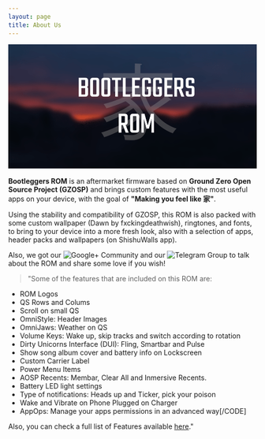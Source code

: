 ```yaml
---
layout: page
title: About Us
---
```


![The main logo](https://raw.githubusercontent.com/BootleggersROM/ExtraStuff/master/threadfiles/00-banner.png)


**Bootleggers ROM** is an aftermarket firmware based on **Ground Zero Open Source Project (GZOSP)** and brings custom features with the most useful apps on your device, with the goal of **"Making you feel like 家"**.

Using the stability and compatibility of GZOSP, this ROM is also packed with some custom wallpaper (Dawn by fxckingdeathwish), ringtones, and fonts, to bring to your device into a more fresh look, also with a selection of apps, header packs and wallpapers (on ShishuWalls app).

Also, we got our ![Google+ Community](https://plus.google.com/communities/117332529104028864472) and our ![Telegram Group](https://t.me/keepthebootleg) to talk about the ROM and share some love if you wish!


> "Some of the features that are included on this ROM are:

  * ROM Logos
  * QS Rows and Colums
  * Scroll on small QS
  * OmniStyle: Header Images
  * OmniJaws: Weather on QS
  * Volume Keys: Wake up, skip tracks and switch according to rotation
  * Dirty Unicorns Interface (DUI): Fling, Smartbar and Pulse
  * Show song album cover and battery info on Lockscreen
  * Custom Carrier Label
  * Power Menu Items
  * AOSP Recents: Membar, Clear All and Inmersive Recents.
  * Battery LED light settings
  * Type of notifications: Heads up and Ticker, pick your poison
  * Wake and Vibrate on Phone Plugged on Charger
  * AppOps: Manage your apps permissions in an advanced way[/CODE]

Also, you can check a full list of Features available [here](https://github.com/BootleggersROM/ExtraStuff/blob/master/Features.md)."
